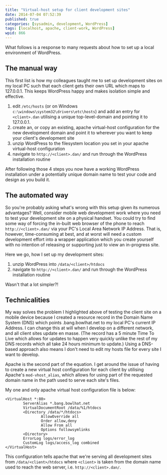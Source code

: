 ```yaml
---
title: "Virtual-host setup for client development sites"
date: 2014-07-04 07:52:39
published: true
categories: [sysadmin, development, WordPress]
tags: [localhost, apache, client-work, WordPress]
wpid: 866
---
```


What follows is a response to many requests about how to set up a local environment of WordPress.

## The manual way

This first list is how my colleagues taught me to set up development sites on my local PC such that each client gets their own URL which maps to 127.0.0.1. This keeps WordPress happy and makes isolation simple and effective.

1. edit `/etc/hosts` (or on Windows `c:\windows\system32\drivers\etc\hosts`) and add an entry for `<client>.dan` utilising a unique top-level-domain and pointing it to 127.0.0.1.
2. create an, or copy an existing, apache virtual-host configuration for the new development domain and point it to wherever you want to keep your client's development site
3. unzip WordPress to the filesystem location you set in your apache virtual-host configuration
4. navigate to `http://<client>.dan/` and run through the WordPress installation routine

After following those 4 steps you now have a working WordPress installation under a potentially unique domain name to test your code and design as you build it.

## The automated way

So you're probably asking what's wrong with this setup given its numerous advantages? Well, consider mobile web development work where you need to test your development site on a physical handset. You could try to find some way of forcing the in-built web browser of the phone to reach `http://<client>.dan/` via your PC's Local Area Network IP Address. That is, however, time-consuming at best, and at worst will need a custom development effort into a wrapper application which you create yourself with no intention of releasing or supporting just to view an in-progress site.

Here we go, how I set up my development sites:

1. unzip WordPress into `/data/<client>/htdocs`
2. navigate to `http://<client>.dan/` and run through the WordPress installation routine

Wasn't that a lot simpler?!

## Technicalities

My way solves the problem I highlighted above of testing the client site on a mobile device because I created a resource record in the Domain Name System (DNS) which points .bang.bowlhat.net to my local PC's current IP Address. I can change this at will when I develop on a different network, and all client sites update en masse. (The record has a 5 minute Time To Live which allows for updates to happen very quickly unlike the rest of my DNS records which all take 24 hours minimum to update.) Using a DNS-based approach also means I don't need to edit my hosts file for every site I want to develop.

Apache is the second part of the equation. I get around the issue of having to create a new virtual host configuration for each client by utilising Apache's `mod-vhost_alias`, which allows for using part of the requested domain name in the path used to serve each site's files.

My one and only apache virtual host configuration file is below:

```apacheconf
<VirtualHost *:80>
        ServerAlias *.bang.bowlhat.net
        VirtualDocumentRoot /data/%1/htdocs
        <Directory /data/*/htdocs>
                AllowOverride all
                Order allow,deny
                Allow From all
                Options followsymlinks
        <Directory>
        ErrorLog logs/error_log
        CustomLog logs/access_log combined
</VirtualHost>
```

This configuration tells apache that we're serving all development sites from `/data/<client>/htdocs` where `<client>` is taken from the domain name used to reach the web server, i.e. `http://<client>.dan/`.
